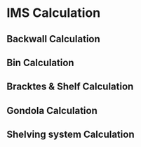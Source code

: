 # IMS Calculation

## Backwall Calculation

## Bin Calculation

## Bracktes & Shelf Calculation

## Gondola Calculation

## Shelving system Calculation
